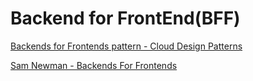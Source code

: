 # Backend for FrontEnd(BFF)

[Backends for Frontends pattern - Cloud Design Patterns](https://docs.microsoft.com/en-us/azure/architecture/patterns/backends-for-frontends)

[Sam Newman - Backends For Frontends](https://samnewman.io/patterns/architectural/bff/)